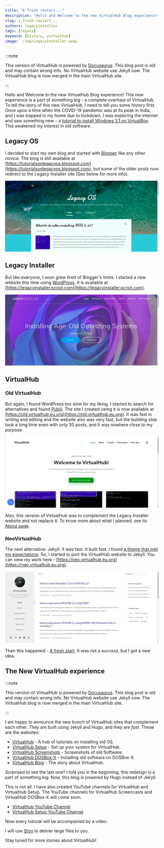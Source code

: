 ```yaml
---
title: "A fresh restart..."
description: "Hello and Welcome to the new VirtualHub Blog experience! This new experience is a part of something big - a complete overhaul of VirtualHub."
slug: a-fresh-restart...
authors: legacyinstaller
tags: [legacy]
keyword: [history, virtualhub]
image: ./img/LegacyInstaller.webp
---
```


:::note

This version of VirtualHub is powered by [Docusaurus](https://docusaurus.io/). This blog post is old and may contain wrong info. No VirtualHub website use Jekyll now. The VirtualHub blog is now merged in the main VirtualHub site.

:::

Hello and Welcome to the new VirtualHub Blog experience! This new experience is a part of something big - a complete overhaul of VirtualHub.<!-- truncate --> To tell the story of this new VirtualHub, I need to tell you some history first. Once upon a time when the COVID-19 pandemic was at its peak in India, and I was trapped in my home due to lockdown, I was exploring the internet and saw something new - a [tutorial to install Windows 3.1 on VirtualBox](https://socket3.wordpress.com/2016/08/25/install-configure-ms-dos-6-22-and-windows-3-1-using-oracle-virtualbox/). This awakened my interest in old software.

## Legacy OS

I decided to start my own blog and started with [Blogger](https://www.blogger.com/) like any other novice. The blog is still available at [https://tutorialsonlegacyos.blogspot.com](https://tutorialsonlegacyos.blogspot.com), but some of the older posts now redirect to the Legacy Installer site (See below for more info).

![Legacy OS Website](./img/LegacyOS.webp)

## Legacy Installer

But like everyone, I soon grew tired of Blogger's limits. I started a new website this time using [WordPress](https://wordpress.org). It is available at [https://legacyinstaller.pcriot.com](https://legacyinstaller.pcriot.com).

![Legacy Installer Website](./img/LegacyInstaller.webp)

## VirtualHub

### Old VirtualHub

But again, I found WordPress too slow for my liking. I started to search for alternatives and found [Publii](https://getpublii.com). The site I created using it is now available at [https://old.virtualhub.eu.org](https://old.virtualhub.eu.org). It was fast in writing and editing and the website also was very fast, but the building step took a long time even with only 30 posts, and it was nowhere close to my purpose.

![Old VirtualHub Website](./img/OldVirtualHub.webp)

Also, this version of VirtualHub was to complement the Legacy Installer website and not replace it. To know more about what I planned, see its [About page](https://old.virtualhub.eu.org/about-virtualhub/).

### NeoVirtualHub

The next alternative: Jekyll. It was fast. It built fast. I found [a theme that met my expectations](/blog/a-bit-about-your-favorite-theme.../). So, I started to port the VirtualHub website to Jekyll. You can view my work here - [https://neo.virtualhub.eu.org](https://neo.virtualhub.eu.org).

![NeoVirtualHub Website](./img/NeoVirtualHub.webp)

Then this happened - [A fresh start](/blog/a-fresh-start.../). It was not a success, but I got a new idea.

## The New VirtualHub experience

:::note

This version of VirtualHub is powered by [Docusaurus](https://docusaurus.io/). This blog post is old and may contain wrong info. No VirtualHub website use Jekyll now. The VirtualHub blog is now merged in the main VirtualHub site.

:::

I am happy to announce the new bunch of VirtualHub sites that complement each other. They are built using Jekyll and Hugo, and they are _fast_. These are the websites:

- [VirtualHub](https://virtualhub.eu.org) - A hub of tutorials on installing old OS.
- [VirtualHub Setup](https://setup.virtualhub.eu.org) - Set up your system for VirtualHub.
- [VirtualHub Screenshots](https://screenshots.virtualhub.eu.org) - Screenshots of old Software.
- [VirtualHub DOSBox-X](https://dosbox-x.virtualhub.eu.org) - Installing old software on DOSBox-X.
- [VirtualHub Blog](https://blog.virtualhub.eu.org) - The story about VirtualHub.

Surprised to see the last one? I told you in the beginning, this redesign is a part of something big. Now, this blog is powered by Hugo instead of Jekyll.

This is not all. I have also created YouTube channels for VirtualHub and VirtualHub Setup. The YouTube channels for VirtualHub Screencasts and VirtualHub DOSBox-X will come soon.

- [VirtualHub YouTube Channel](https://www.youtube.com/@Virtua1Hub)
- [VirtualHub Setup YouTube Channel](https://www.youtube.com/@virtualhubsetup)

Now every tutorial will be accompanied by a video.

I will use [Storj](https://www.storj.io/) to deliver large files to you.

Stay tuned for more stories about VirtualHub!
